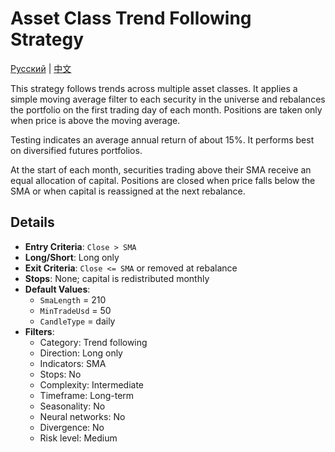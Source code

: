 # Asset Class Trend Following Strategy
[Русский](README_ru.md) | [中文](README_cn.md)

This strategy follows trends across multiple asset classes. It applies a simple moving average filter to each security in the universe and rebalances the portfolio on the first trading day of each month. Positions are taken only when price is above the moving average.

Testing indicates an average annual return of about 15%. It performs best on diversified futures portfolios.

At the start of each month, securities trading above their SMA receive an equal allocation of capital. Positions are closed when price falls below the SMA or when capital is reassigned at the next rebalance.

## Details

- **Entry Criteria**: `Close > SMA`
- **Long/Short**: Long only
- **Exit Criteria**: `Close <= SMA` or removed at rebalance
- **Stops**: None; capital is redistributed monthly
- **Default Values**:
  - `SmaLength` = 210
  - `MinTradeUsd` = 50
  - `CandleType` = daily
- **Filters**:
  - Category: Trend following
  - Direction: Long only
  - Indicators: SMA
  - Stops: No
  - Complexity: Intermediate
  - Timeframe: Long-term
  - Seasonality: No
  - Neural networks: No
  - Divergence: No
  - Risk level: Medium
